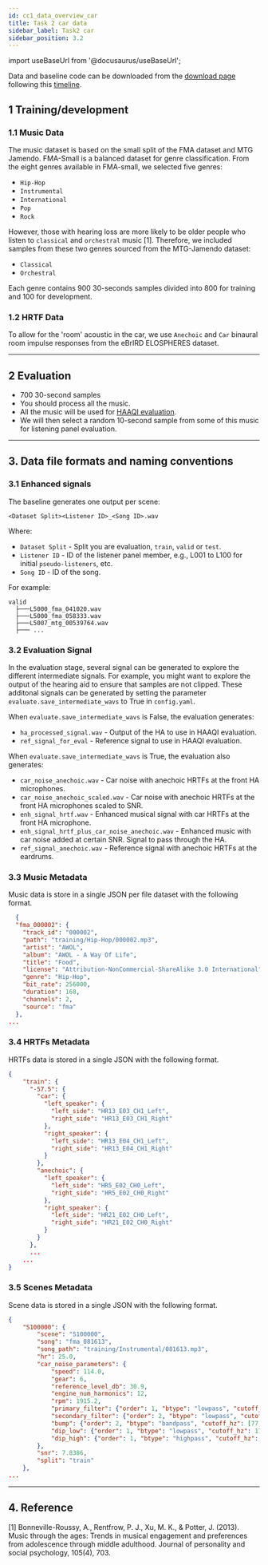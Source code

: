 ```yaml
---
id: cc1_data_overview_car
title: Task 2 car data
sidebar_label: Task2 car
sidebar_position: 3.2
---
```


import useBaseUrl from '@docusaurus/useBaseUrl';

Data and baseline code can be downloaded from the [download page](../Take%20part/cc1_download) following this [timeline](../Take%20part/cc1_key_dates).

## 1 Training/development

### 1.1 Music Data

The music dataset is based on the small split of the FMA dataset and MTG Jamendo. FMA-Small is a balanced dataset for 
genre classification. From the eight genres available in FMA-small, we selected five genres:

* `Hip-Hop`
* `Instrumental`
* `International`
* `Pop`
* `Rock`

However, those with hearing loss are more likely to be older people who listen to `classical` and `orchestral` music [1]. Therefore,  we included samples from these two genres sourced from the MTG-Jamendo dataset:

* `Classical`
* `Orchestral`

Each genre contains 900 30-seconds samples divided into 800 for training and 100 for development. 

### 1.2 HRTF Data

To allow for the 'room' acoustic in the car, we use `Anechoic` and `Car` binaural room impulse 
responses from the eBrIRD ELOSPHERES dataset.

***

## 2 Evaluation

- 700 30-second samples
- You should process all the music.
- All the music will be used for [HAAQI evaluation](../../learning_resources/Hearing_aid_processing/edu_HAP_HA_processed_speech).
- We will then select a random 10-second sample from some of this music for listening panel evaluation.

***

## 3. Data file formats and naming conventions

### 3.1 Enhanced signals

The baseline generates one output per scene:

`<Dataset Split><Listener ID>_<Song ID>.wav`

Where:

* `Dataset Split` - Split you are evaluation, `train`, `valid` or `test`.
* `Listener ID` - ID of the listener panel member, e.g., L001 to L100 for initial `pseudo-listeners`, etc.
* `Song ID` - ID of the song.

For example:

```text
valid
  ├───L5000_fma_041020.wav
  ├───L5000_fma_058333.wav
  ├───L5007_mtg_00539764.wav
  ├─── ... 
```

### 3.2 Evaluation Signal 

In the evaluation stage, several signal can be generated to explore the different intermediate signals. For example, you might want to explore the output of the hearing aid to ensure that samples are not clipped. These additonal signals can be generated by setting the parameter `evaluate.save_intermediate_wavs` to True in `config.yaml`.

When `evaluate.save_intermediate_wavs` is False, the evaluation generates:

* `ha_processed_signal.wav` - Output of the HA to use in HAAQI evaluation.
* `ref_signal_for_eval` - Reference signal to use in HAAQI evaluation.

When `evaluate.save_intermediate_wavs` is True, the evaluation also generates:

* `car_noise_anechoic.wav` - Car noise with anechoic HRTFs at the front HA microphones.
* `car_noise_anechoic_scaled.wav` - Car noise with anechoic HRTFs at the front HA microphones scaled to SNR.
* `enh_signal_hrtf.wav` - Enhanced musical signal with car HRTFs at the front HA microphone.
* `enh_signal_hrtf_plus_car_noise_anechoic.wav` - Enhanced music with car noise added at certain SNR. Signal to pass through the HA.
* `ref_signal_anechoic.wav` - Reference signal with anechoic HRTFs at the eardrums.

### 3.3 Music Metadata

Music data is store in a single JSON per file dataset with the following format.

```json
  {
  "fma_000002": {
    "track_id": "000002",
    "path": "training/Hip-Hop/000002.mp3",
    "artist": "AWOL",
    "album": "AWOL - A Way Of Life",
    "title": "Food",
    "license": "Attribution-NonCommercial-ShareAlike 3.0 International",
    "genre": "Hip-Hop",
    "bit_rate": 256000,
    "duration": 168,
    "channels": 2,
    "source": "fma"
  },
...
```

### 3.4 HRTFs Metadata

HRTFs data is stored in a single JSON with the following format.

```json
{
    "train": {
      "-57.5": {
        "car": {
          "left_speaker": {
            "left_side": "HR13_E03_CH1_Left",
            "right_side": "HR13_E03_CH1_Right"
          },
          "right_speaker": {
            "left_side": "HR13_E04_CH1_Left",
            "right_side": "HR13_E04_CH1_Right"
          }
        },
        "anechoic": {
          "left_speaker": {
            "left_side": "HR5_E02_CH0_Left",
            "right_side": "HR5_E02_CH0_Right"
          },
          "right_speaker": {
            "left_side": "HR21_E02_CH0_Left",
            "right_side": "HR21_E02_CH0_Right"
          }
        }
      },
      ...
    ...
}
```

### 3.5 Scenes Metadata

Scene data is stored in a single JSON with the following format.

```json
{
    "S100000": {
        "scene": "S100000",
        "song": "fma_081613",
        "song_path": "training/Instrumental/081613.mp3",
        "hr": 25.0,
        "car_noise_parameters": {
            "speed": 114.0,
            "gear": 6,
            "reference_level_db": 30.9,
            "engine_num_harmonics": 12,
            "rpm": 1915.2,
            "primary_filter": {"order": 1, "btype": "lowpass", "cutoff_hz": 20.3632},
            "secondary_filter": {"order": 2, "btype": "lowpass", "cutoff_hz": 314.2048},
            "bump": {"order": 2, "btype": "bandpass", "cutoff_hz": [77, 110]},
            "dip_low": {"order": 1, "btype": "lowpass", "cutoff_hz": 170},
            "dip_high": {"order": 1, "btype": "highpass", "cutoff_hz": 455}
        },
        "snr": 7.8386,
        "split": "train"
    },
...
```

***

## 4. Reference

[1] Bonneville-Roussy, A., Rentfrow, P. J., Xu, M. K., & Potter, J. (2013). Music through the ages: Trends in musical 
engagement and preferences from adolescence through middle adulthood. Journal of personality and social psychology, 105(4), 703.





